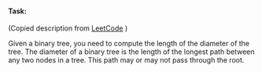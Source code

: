 #### Task:
(Copied description from [LeetCode](https://leetcode.com/problems/diameter-of-binary-tree) )

Given a binary tree, you need to compute the length of the diameter of the tree. 
The diameter of a binary tree is the length of the longest path between any two nodes in a tree. 
This path may or may not pass through the root.
